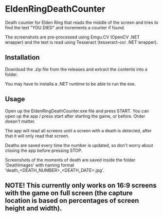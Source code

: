 # EldenRingDeathCounter
 
Death counter for Elden Ring that reads the middle of the screen and tries to find the text "YOU DIED" and increments a counter if found.

The screenshots are pre-processed using Emgu.CV (OpenCV .NET wrapper) and the text is read using Tesseract (tesseract-ocr .NET wrapper).

## Installation

Download the .zip file from the releases and extract the contents into a folder. 

You may have to installa a .NET runtime to be able to run the exe.

## Usage

Open up the EldenRingDeathCounter.exe file and press START. You can open up the app / press start after starting the game, or before. Order doesn't matter.

The app will read all screens until a screen with a death is detected, after that it will only read that screen.

Deaths are saved every time the number is updated, so don't worry about closing the app before pressing STOP.

Screenshots of the moments of death are saved inside the folder 'DeathImages' with naming format 'death_<DEATH_NUMBER>_<DEATH_DATE>.jpg'.

## NOTE! This currently only works on 16:9 screens with the game on full screen (the capture location is based on percentages of screen height and width).
